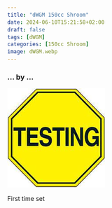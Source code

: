 ```yaml
---
title: "dWGM 150cc Shroom"
date: 2024-06-10T15:21:58+02:00
draft: false
tags: [dWGM]
categories: [150cc Shroom]
image: dWGM.webp
---
```

### ... by ...
![Nothing there](testing.jpg)

First time set